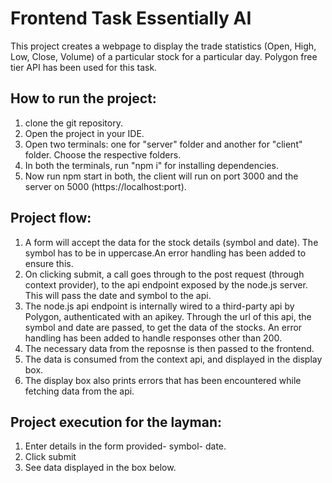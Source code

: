 # Frontend Task Essentially AI

This project creates a webpage to display the trade statistics (Open, High, Low, Close, Volume) of a particular stock for a particular day. Polygon free tier API has been used for this task.

## How to run the project:

1. clone the git repository.
2. Open the project in your IDE.
3. Open two terminals: one for "server" folder and another for "client" folder. Choose the respective folders.
4. In both the terminals, run "npm i" for installing dependencies.
5. Now run npm start in both, the client will run on port 3000 and the server on 5000 (https://localhost:port).

## Project flow:

1. A form will accept the data for the stock details (symbol and date). The symbol has to be in uppercase.An error handling has been added to ensure this.
2. On clicking submit, a call goes through to the post request (through context provider), to the api endpoint exposed by the node.js server. This will pass the date and symbol to the api.
3. The node.js api endpoint is internally wired to a third-party api by Polygon, authenticated with an apikey. Through the url of this api, the symbol and date are passed, to get the data of the stocks. An error handling has been added to handle responses other than 200.
4. The necessary data from the reposnse is then passed to the frontend.
5. The data is consumed from the context api, and displayed in the display box.
6. The display box also prints errors that has been encountered while fetching data from the api.

## Project execution for the layman:

1. Enter details in the form provided- symbol- date.
2. Click submit
3. See data displayed in the box below.
